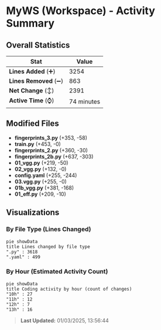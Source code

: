 # MyWS (Workspace) - Activity Summary 

## Overall Statistics

| Stat                   | Value                                                             |
| ---------------------- | ----------------------------------------------------------------- |
| **Lines Added** (➕)   | 3254                                          |
| **Lines Removed** (➖) | 863                                        |
| **Net Change** (↕)    | 2391                |
| **Active Time** (⌚)   | 74 minutes |


## Modified Files
- **fingerprints_3.py** (+353, -58)
- **train.py** (+453, -0)
- **fingerprints_2.py** (+360, -30)
- **fingerprints_2b.py** (+637, -303)
- **01_vgg.py** (+219, -50)
- **02_vgg.py** (+132, -0)
- **config.yaml** (+255, -244)
- **03.vgg.py** (+255, -0)
- **01b_vgg.py** (+381, -168)
- **01_eff.py** (+209, -10)

## Visualizations

### By File Type (Lines Changed)

```mermaid
pie showData
title Lines changed by file type
".py" : 3618
".yaml" : 499
```

### By Hour (Estimated Activity Count)

```mermaid
pie showData
title Coding activity by hour (count of changes)
"10h" : 27
"11h" : 12
"12h" : 7
"13h" : 16
```


> **Last Updated:** 01/03/2025, 13:56:44